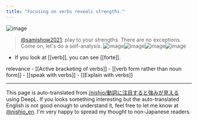 ```yaml
---
title: "Focusing on verbs reveals strengths."
---
```


![image](https://gyazo.com/7d46b2094b046576b46b0f1de4fa54b8/thumb/1000)

> [@samishow2021](https://twitter.com/samishow2021/status/1563994837786902528): play to your strengths.
> There are no exceptions. Come on, let's do a self-analysis.
> ![image](https://pbs.twimg.com/media/FbOBWH6WAAA4vIc.jpg)![image](https://pbs.twimg.com/media/FbOBaEJUYAA1VwP.jpg)![image](https://pbs.twimg.com/media/FbOBdZGUEAE1kuL.jpg)![image](https://pbs.twimg.com/media/FbOBghOVsAAoPI2.jpg)

- If you look at [[verb]], you can see [[forte]].

relevance
    - [[Active bracketing of verbs]]
    - [[verb form rather than noun form]]
    - [[speak with verbs]]
    - [[Explain with verbs]]

---
This page is auto-translated from [/nishio/動詞に注目すると強みが見える](https://scrapbox.io/nishio/動詞に注目すると強みが見える) using DeepL. If you looks something interesting but the auto-translated English is not good enough to understand it, feel free to let me know at [@nishio_en](https://twitter.com/nishio_en). I'm very happy to spread my thought to non-Japanese readers.